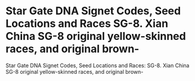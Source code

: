 # Star Gate DNA Signet Codes, Seed Locations and Races SG-8. Xian China SG-8 original yellow-skinned races, and original brown-

Star Gate DNA Signet Codes, Seed Locations and Races: SG-8. Xian China SG-8 original yellow-skinned races, and original brown-